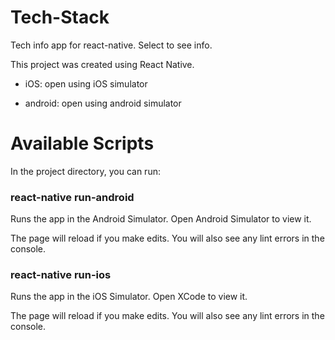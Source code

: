 # Tech-Stack

Tech info app for react-native. Select to see info.

This project was created using React Native.

* iOS: open using iOS simulator

* android: open using android simulator

# Available Scripts
In the project directory, you can run:

### react-native run-android
Runs the app in the Android Simulator.
Open Android Simulator to view it.

The page will reload if you make edits.
You will also see any lint errors in the console.

### react-native run-ios
Runs the app in the iOS Simulator.
Open XCode to view it.

The page will reload if you make edits.
You will also see any lint errors in the console.
